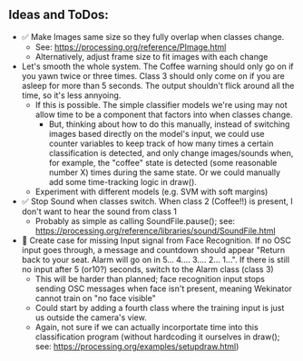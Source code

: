 
## Ideas and ToDos:

- :white_check_mark: Make Images same size so they fully overlap when classes change. 
   - See: https://processing.org/reference/PImage.html
   - Alternatively, adjust frame size to fit images with each change
- Let's smooth the whole system. The Coffee warning should only go on if you yawn twice or three times. Class 3 should only come on if you are asleep for more than 5 seconds. The output shouldn't flick around all the time, so it's less annyoing.
   - If this is possible. The simple classifier models we're using may not allow time to be a component that factors into when classes change.
      - But, thinking about how to do this manually, instead of switching images based directly on the model's input, we could use counter variables to keep track of how many times a certain classification is detected, and only change images/sounds when, for example, the "coffee" state is detected (some reasonable number X) times during the same state. Or we could manually add some time-tracking logic in draw().
   - Experiment with different models (e.g. SVM with soft margins)
- :white_check_mark: Stop Sound when classes switch. When class 2 (Coffee!!) is present, I don't want to hear the sound from class 1
   - Probably as simple as calling SoundFile.pause(); see: https://processing.org/reference/libraries/sound/SoundFile.html
- :no_entry_sign: Create case for missing Input signal from Face Recognition. If no OSC input goes through, a message and countdown should appear "Return back to your seat. Alarm will go on in 5... 4.... 3.... 2... 1...". If there is still no input after 5 (or10?) seconds, switch to the Alarm class (class 3)
   - This will be harder than planned; face recognition input stops sending OSC messages when face isn't present, meaning Wekinator cannot train on "no face visible"
   - Could start by adding a fourth class where the training input is just us outside the camera's view.
   - Again, not sure if we can actually incorportate time into this classification program (without hardcoding it ourselves in draw(); see: https://processing.org/examples/setupdraw.html)

